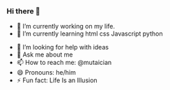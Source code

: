 ### Hi there 👋

<!--
**mutaician/mutaician** is a ✨ _special_ ✨ repository because its `README.md` (this file) appears on your GitHub profile.

Here are some ideas to get you started:
-->
- 🔭 I’m currently working on my life.
- 🌱 I’m currently learning html css Javascript python
<!-- - 👯 I’m looking to collaborate on -->
- 🤔 I’m looking for help with ideas 
- 💬 Ask me about me
- 📫 How to reach me: @mutaician
- 😄 Pronouns: he/him
- ⚡ Fun fact: Life Is an Illusion

